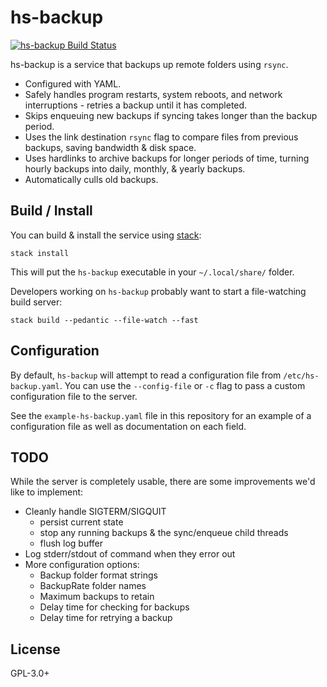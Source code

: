 # hs-backup

[![hs-backup Build Status](https://travis-ci.org/prikhi/hs-backup.svg?branch=master)](https://travis-ci.org/prikhi/hs-backup)

hs-backup is a service that backups up remote folders using `rsync`.

* Configured with YAML.
* Safely handles program restarts, system reboots, and network interruptions -
  retries a backup until it has completed.
* Skips enqueuing new backups if syncing takes longer than the backup period.
* Uses the link destination `rsync` flag to compare files from previous
  backups, saving bandwidth & disk space.
* Uses hardlinks to archive backups for longer periods of time, turning hourly
  backups into daily, monthly, & yearly backups.
* Automatically culls old backups.

## Build / Install

You can build & install the service using [stack][stack]:

```
stack install
```

This will put the `hs-backup` executable in your `~/.local/share/` folder.


Developers working on `hs-backup` probably want to start a file-watching build
server:

```
stack build --pedantic --file-watch --fast
```


## Configuration

By default, `hs-backup` will attempt to read a configuration file from
`/etc/hs-backup.yaml`. You can use the `--config-file` or `-c` flag to pass a
custom configuration file to the server.

See the `example-hs-backup.yaml` file in this repository for an example of a
configuration file as well as documentation on each field.


## TODO

While the server is completely usable, there are some improvements we'd like to
implement:

* Cleanly handle SIGTERM/SIGQUIT
    * persist current state
    * stop any running backups & the sync/enqueue child threads
    * flush log buffer
* Log stderr/stdout of command when they error out
* More configuration options:
    * Backup folder format strings
    * BackupRate folder names
    * Maximum backups to retain
    * Delay time for checking for backups
    * Delay time for retrying a backup


## License

GPL-3.0+


[stack]: https://docs.haskellstack.org/en/stable/README/
